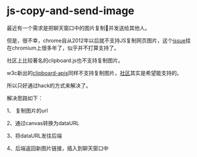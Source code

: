# js-copy-and-send-image

最近有一个需求是把聊天窗口中的图片复制并发送给其他人。

但是，很不幸，chrome自从2012年以后就不支持JS复制网页图片，这个[issue](https://bugs.chromium.org/p/chromium/issues/detail?id=150835)挂在chromium上很多年了，似乎并不打算支持了。

社区上比较著名的clipboard.js也不支持复制图片。

w3c新出的[clipboard-apis](https://w3c.github.io/clipboard-apis/)同样不支持复制图片，[社区](https://github.com/w3c/clipboard-apis/issues/44)其实是希望能支持的。

所以只好通过hack的方式来解决了。

解决思路如下：

1、 复制图片的url

2、通过canvas转换为dataURL

3、将dataURL发往后端

4、后端返回新图片链接，插入到聊天窗口中


